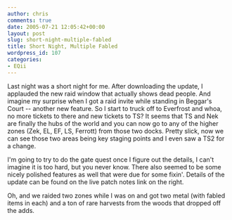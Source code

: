 ```yaml
---
author: chris
comments: true
date: 2005-07-21 12:05:42+00:00
layout: post
slug: short-night-multiple-fabled
title: Short Night, Multiple Fabled
wordpress_id: 107
categories:
- EQii
---
```


Last night was a short night for me. After downloading the update, I applauded the new raid window that actually shows dead people. And imagine my surprise when I got a raid invite while standing in Beggar's Court -- another new feature. So I start to truck off to Everfrost and whoa, no more tickets to there and new tickets to TS? It seems that TS and Nek are finally the hubs of the world and you can now go to any of the higher zones (Zek, EL, EF, LS, Ferrott) from those two docks. Pretty slick, now we can see those two areas being key staging points and I even saw a TS2 for a change.

I'm going to try to do the gate quest once I figure out the details, I can't imagine it is too hard, but you never know. There also seemed to be some nicely polished features as well that were due for some fixin'. Details of the update can be found on the live patch notes link on the right.

Oh, and we raided two zones while I was on and got two metal (with fabled items in each) and a ton of rare harvests from the woods that dropped off the adds.

